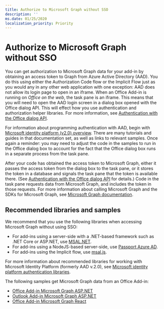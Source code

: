 ```yaml
---
title: Authorize to Microsoft Graph without SSO
description: ''
ms.date: 01/25/2020
localization_priority: Priority
---
```


# Authorize to Microsoft Graph without SSO

You can get authorization to Microsoft Graph data for your add-in by obtaining an access token to Graph from Azure Active Directory (AAD). You do this using either the Authorization Code flow or the Implicit Flow just as you would any in any other web application with one exception: AAD does not allow its login page to open in an iframe. When an Office Add-in is running on *Office on the web*, the task pane is an iframe. This means that you will need to open the AAD login screen in a dialog box opened with the Office dialog API. This will effect how you use authentication and authorization helper libraries. For more information, see [Authentication with the Office dialog API](auth-with-office-dialog-api.md).

For information about programming authentication with AAD, begin with [Microsoft identity platform (v2.0) overview](/azure/active-directory/develop/v2-overview). There are many tutorials and guides in that documentation set, as well as links to relevant samples. Once again a reminder: you may need to adjust the code in the samples to run in the Office dialog box to account for the fact that the Office dialog box runs in a separate process from the task pane.

After your code has obtained the access token to Microsoft Graph, either it passes the access token from the dialog box to the task pane, or it stores the token in a database and signals the task pane that the token is available there. (See [Authentication with the Office dialog API](auth-with-office-dialog-api.md) for details.) Code in the task pane requests data from Microsoft Graph, and includes the token in those requests. For more information about calling Microsoft Graph and the SDKs for Microsoft Graph, see [Microsoft Graph documentation](/graph/).

## Recommended libraries and samples

We recommend that you use the following libraries when accessing Microsoft Graph without using SSO:

- For add-ins using a server-side with a .NET-based framework such as .NET Core or ASP.NET, use [MSAL.NET](https://github.com/AzureAD/microsoft-authentication-library-for-dotnet/wiki#conceptual-documentation).
- For add-ins using a NodeJS-based server-side, use [Passport Azure AD](https://github.com/AzureAD/passport-azure-ad).
- For add-ins using the Implicit flow, use [msal.js](https://github.com/AzureAD/microsoft-authentication-library-for-js/wiki).

For more information about recommended libraries for working with Microsoft Identity Platform (formerly AAD v.2.0), see [Microsoft identity platform authentication libraries](/azure/active-directory/develop/reference-v2-libraries).

The following samples get Microsoft Graph data from an Office Add-in:

- [Office Add-in Microsoft Graph ASP.NET](https://github.com/OfficeDev/PnP-OfficeAddins/tree/master/Samples/auth/Office-Add-in-Microsoft-Graph-ASPNET)
- [Outlook Add-in Microsoft Graph ASP.NET](https://github.com/OfficeDev/PnP-OfficeAddins/tree/master/Samples/auth/Outlook-Add-in-Microsoft-Graph-ASPNET)
- [Office Add-in Microsoft Graph React](https://github.com/OfficeDev/PnP-OfficeAddins/tree/master/Samples/auth/Office-Add-in-Microsoft-Graph-React)

